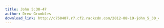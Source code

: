 ```yaml
---
title: John 5:30-47
author: Drew Grumbles
download_link: http://c750407.r7.cf2.rackcdn.com/2012-08-19-john_5_30_47.mp3
---
```

